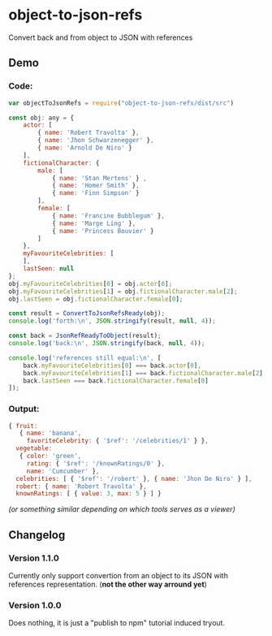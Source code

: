 # object-to-json-refs
Convert back and from object to JSON with references

## Demo
### Code:
````javascript
var objectToJsonRefs = require("object-to-json-refs/dist/src")

const obj: any = {
    actor: [
        { name: 'Robert Travolta' },
        { name: 'Jhon Schwarzenegger' },
        { name: 'Arnold De Niro' }
    ],
    fictionalCharacter: {
        male: [
            { name: 'Stan Mertens' } ,
            { name: 'Homer Smith' },
            { name: 'Finn Simpson' }
        ],
        female: [
            { name: 'Francine Bubblegum' },
            { name: 'Marge Ling' },
            { name: 'Princess Bouvier' }
        ]
    },
    myFavouriteCelebrities: [
    ],
    lastSeen: null
};
obj.myFavouriteCelebrities[0] = obj.actor[0];
obj.myFavouriteCelebrities[1] = obj.fictionalCharacter.male[2];
obj.lastSeen = obj.fictionalCharacter.female[0];

const result = ConvertToJsonRefsReady(obj);
console.log('forth:\n', JSON.stringify(result, null, 4));

const back = JsonRefReadyToObject(result);
console.log('back:\n', JSON.stringify(back, null, 4));

console.log('references still equal:\n', [
    back.myFavouriteCelebrities[0] === back.actor[0],
    back.myFavouriteCelebrities[1] === back.fictionalCharacter.male[2],
    back.lastSeen === back.fictionalCharacter.female[0]          
]);
````
### Output:
````javascript
{ fruit:
   { name: 'banana',
     favoriteCelebrity: { '$ref': '/celebrities/1' } },
  vegetable:
   { color: 'green',
     rating: { '$ref': '/knownRatings/0' },
     name: 'Cumcumber' },
  celebrities: [ { '$ref': '/robert' }, { name: 'Jhon De Niro' } ],
  robert: { name: 'Robert Travolta' },
  knownRatings: [ { value: 3, max: 5 } ] }
````

*(or something similar depending on which tools serves as a viewer)*



## Changelog


### Version 1.1.0

Currently only support convertion from an object to its JSON with references representation. (**not the other way arround yet**)

### Version 1.0.0

Does nothing, it is just a "publish to npm" tutorial induced tryout.
